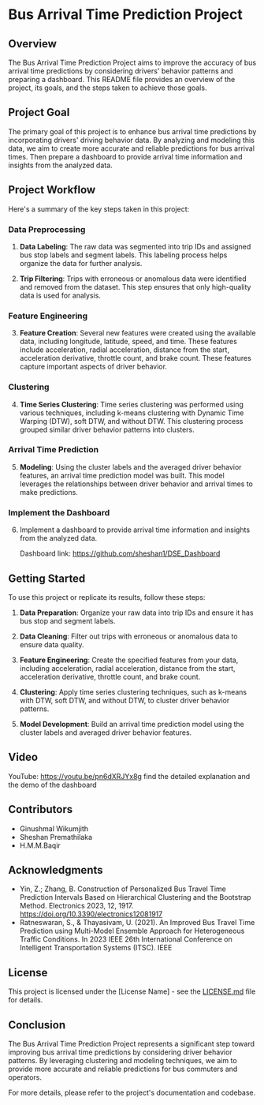 # Bus Arrival Time Prediction Project

## Overview

The Bus Arrival Time Prediction Project aims to improve the accuracy of bus arrival time predictions by considering drivers' behavior patterns and preparing a dashboard. This README file provides an overview of the project, its goals, and the steps taken to achieve those goals.

## Project Goal

The primary goal of this project is to enhance bus arrival time predictions by incorporating drivers' driving behavior data. By analyzing and modeling this data, we aim to create more accurate and reliable predictions for bus arrival times. Then prepare a dashboard to provide arrival time information and insights from the analyzed data.

## Project Workflow

Here's a summary of the key steps taken in this project:

### Data Preprocessing

1. **Data Labeling**: The raw data was segmented into trip IDs and assigned bus stop labels and segment labels. This labeling process helps organize the data for further analysis.

2. **Trip Filtering**: Trips with erroneous or anomalous data were identified and removed from the dataset. This step ensures that only high-quality data is used for analysis.

### Feature Engineering

3. **Feature Creation**: Several new features were created using the available data, including longitude, latitude, speed, and time. These features include acceleration, radial acceleration, distance from the start, acceleration derivative, throttle count, and brake count. These features capture important aspects of driver behavior.

### Clustering

4. **Time Series Clustering**: Time series clustering was performed using various techniques, including k-means clustering with Dynamic Time Warping (DTW), soft DTW, and without DTW. This clustering process grouped similar driver behavior patterns into clusters.

### Arrival Time Prediction

5. **Modeling**: Using the cluster labels and the averaged driver behavior features, an arrival time prediction model was built. This model leverages the relationships between driver behavior and arrival times to make predictions.

### Implement the Dashboard

6. Implement a dashboard to provide arrival time information and insights from the analyzed data.
   
   Dashboard link: https://github.com/sheshan1/DSE_Dashboard

## Getting Started

To use this project or replicate its results, follow these steps:

1. **Data Preparation**: Organize your raw data into trip IDs and ensure it has bus stop and segment labels.

2. **Data Cleaning**: Filter out trips with erroneous or anomalous data to ensure data quality.

3. **Feature Engineering**: Create the specified features from your data, including acceleration, radial acceleration, distance from the start, acceleration derivative, throttle count, and brake count.

4. **Clustering**: Apply time series clustering techniques, such as k-means with DTW, soft DTW, and without DTW, to cluster driver behavior patterns.

5. **Model Development**: Build an arrival time prediction model using the cluster labels and averaged driver behavior features.

## Video

YouTube: https://youtu.be/pn6dXRJYx8g find the detailed explanation and the demo of the dashboard

## Contributors

- Ginushmal Wikumjith
- Sheshan Premathilaka
- H.M.M.Baqir

## Acknowledgments

- Yin, Z.; Zhang, B. Construction of Personalized Bus Travel Time Prediction Intervals Based on Hierarchical Clustering and the Bootstrap Method. Electronics 2023, 12, 1917. https://doi.org/10.3390/electronics12081917
- Ratneswaran, S., & Thayasivam, U. (2021). An Improved Bus Travel Time Prediction using Multi-Model Ensemble Approach for Heterogeneous Traffic Conditions. In 2023 IEEE 26th International Conference on Intelligent Transportation Systems (ITSC). IEEE
  

## License

This project is licensed under the [License Name] - see the [LICENSE.md](LICENSE.md) file for details.

## Conclusion

The Bus Arrival Time Prediction Project represents a significant step toward improving bus arrival time predictions by considering driver behavior patterns. By leveraging clustering and modeling techniques, we aim to provide more accurate and reliable predictions for bus commuters and operators.

For more details, please refer to the project's documentation and codebase.
